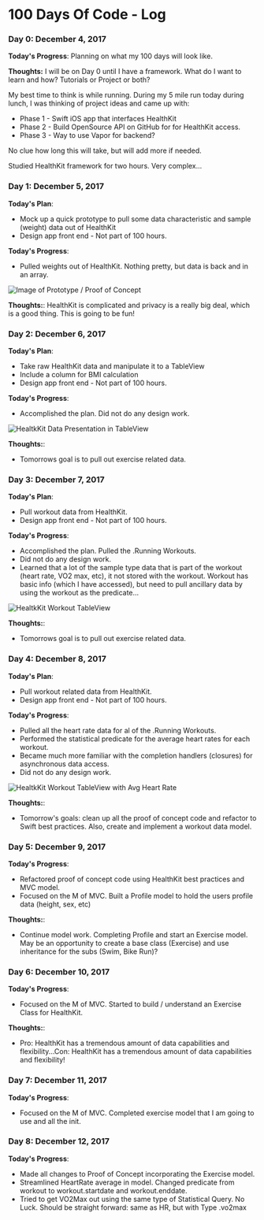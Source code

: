 # 100 Days Of Code - Log

### Day 0: December 4, 2017

**Today's Progress**: Planning on what my 100 days will look like.

**Thoughts:** I will be on Day 0 until I have a framework. What do I want to learn and how? Tutorials or Project or both?

My best time to think is while running. During my 5 mile run today during lunch, I was thinking of project ideas and came up with:
* Phase 1 - Swift iOS app that interfaces HealthKit
* Phase 2 - Build OpenSource API on GitHub for for HealthKit access.
* Phase 3 - Way to use Vapor for backend?

No clue how long this will take, but will add more if needed.

Studied HealthKit framework for two hours. Very complex...

### Day 1: December 5, 2017

**Today's Plan**:
* Mock up a quick prototype to pull some data characteristic and sample (weight) data out of HealthKit
* Design app front end - Not part of 100 hours.

**Today's Progress**:
* Pulled weights out of HealthKit. Nothing pretty, but data is back and in an array.

![Image of Prototype / Proof of Concept](https://richgabrielli.github.io/images/HealthKit-Proto.jpg)

**Thoughts:**:
HealthKit is complicated and privacy is a really big deal, which is a good thing. This is going to be fun!

### Day 2: December 6, 2017

**Today's Plan**:
* Take raw HealthKit data and manipulate it to a TableView
* Include a column for BMI calculation
* Design app front end - Not part of 100 hours.

**Today's Progress**:
* Accomplished the plan. Did not do any design work.

![HealtkKit Data Presentation in TableView](https://richgabrielli.github.io/images/HealthKit-Proto3.jpg)

**Thoughts:**:
* Tomorrows goal is to pull out exercise related data.

### Day 3: December 7, 2017

**Today's Plan**:
* Pull workout data from HealthKit.
* Design app front end - Not part of 100 hours.

**Today's Progress**:
* Accomplished the plan. Pulled the .Running Workouts.
* Did not do any design work.
* Learned that a lot of the sample type data that is part of the workout (heart rate, VO2 max, etc), it not stored with the workout. Workout has basic info (which I have accessed), but need to pull ancillary data by using the workout as the predicate...

![HealtkKit Workout  TableView](https://richgabrielli.github.io/images/HealthKit-Proto3.1.jpg)

**Thoughts:**:
* Tomorrows goal is to pull out exercise related data.

### Day 4: December 8, 2017

**Today's Plan**:
* Pull workout related data from HealthKit.
* Design app front end - Not part of 100 hours.

**Today's Progress**:
* Pulled all the heart rate data for al of the .Running Workouts.
* Performed the statistical predicate for the average heart rates for each workout.
* Became much more familiar with the completion handlers (closures) for asynchronous data access.
* Did not do any design work.

![HealtkKit Workout  TableView with Avg Heart Rate](https://richgabrielli.github.io/images/HealthKit-Proto4.jpg)

**Thoughts:**:
* Tomorrow's goals: clean up all the proof of concept code and refactor to Swift best practices. Also, create and implement a workout data model.

### Day 5: December 9, 2017

**Today's Progress**:
* Refactored proof of concept code using HealthKit best practices and MVC model.
* Focused on the M of MVC. Built a Profile model to hold the users profile data (height, sex, etc)

**Thoughts:**:
* Continue model work. Completing Profile and start an Exercise model. May be an opportunity to create a base class (Exercise) and use inheritance for the subs (Swim, Bike Run)?

### Day 6: December 10, 2017

**Today's Progress**:
* Focused on the M of MVC. Started to build / understand an Exercise Class for HealthKit.

**Thoughts:**:
* Pro: HealthKit has a tremendous amount of data capabilities and flexibility...Con: HealthKit has a tremendous amount of data capabilities and flexibility!

### Day 7: December 11, 2017

**Today's Progress**:
* Focused on the M of MVC. Completed exercise model that I am going to use and all the init.

### Day 8: December 12, 2017

**Today's Progress**:
* Made all changes to Proof of Concept incorporating the Exercise model.
* Streamlined HeartRate average in model. Changed predicate from workout to workout.startdate and workout.enddate.
* Tried to get VO2Max out using the same type of Statistical Query. No Luck. Should be straight forward: same as HR, but with Type .vo2max
